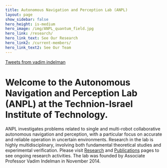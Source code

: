 ```yaml
---
title: Autonomous Navigation and Perception Lab (ANPL)
layout: page
show_sidebar: false
hero_height: is-medium
hero_image: /img/ANPL_quantum_field.jpg 
hero_link: /research/
hero_link_text: See Our Research
hero_link2: /current-members/
hero_link_text2: See Our Team
---
```



<left>
<a class="twitter-timeline" data-width="400" data-height="1200" href="https://twitter.com/vadim_indelman?ref_src=twsrc%5Etfw%7Ctwcamp%5Eembeddedtimeline%7Ctwterm%5Escreen-name%3Avadim_indelman%7Ctwcon%5Es2">Tweets from vadim indelman</a> <script async src="https://platform.twitter.com/widgets.js" charset="utf-8"></script> 
</left>

<!-- <right>
<a class="twitter-timeline" data-width="400" data-height="1200" href="https://twitter.com/ANPL_Technion?ref_src=twsrc%5Etfw%7Ctwcamp%5Eembeddedtimeline%7Ctwterm%5Escreen-name%3AANPL_Technion%7Ctwcon%5Es2">Tweets from Anpl Technion</a> <script async src="https://platform.twitter.com/widgets.js" charset="utf-8"></script> 
</right> -->

# Welcome to the Autonomous Navigation and Perception Lab (ANPL) at the Technion-Israel Institute of Technology.

ANPL investigates problems related to single and multi-robot collaborative autonomous navigation and perception, with a particular focus on accurate and reliable operation in uncertain environments. Research in the lab is highly multidisciplinary, involving both fundamental theoretical studies and experimental verification. Please visit [Research](https://anpl-technion.github.io/research/) and [Publications](https://anpl-technion.github.io/publications/) pages to see ongoing research activities. The lab was founded by Associate Professor Vadim Indelman in November 2014.

